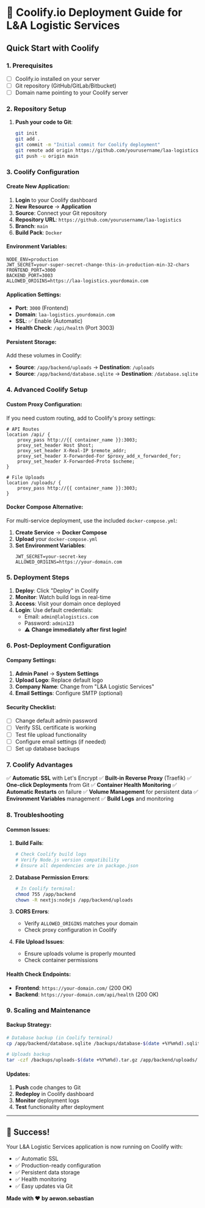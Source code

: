 # 🚀 Coolify.io Deployment Guide for L&A Logistic Services

## Quick Start with Coolify

### 1. Prerequisites
- [ ] Coolify.io installed on your server
- [ ] Git repository (GitHub/GitLab/Bitbucket) 
- [ ] Domain name pointing to your Coolify server

### 2. Repository Setup

1. **Push your code to Git**:
   ```bash
   git init
   git add .
   git commit -m "Initial commit for Coolify deployment"
   git remote add origin https://github.com/yourusername/laa-logistics.git
   git push -u origin main
   ```

### 3. Coolify Configuration

#### Create New Application:
1. **Login** to your Coolify dashboard
2. **New Resource** → **Application**
3. **Source**: Connect your Git repository
4. **Repository URL**: `https://github.com/yourusername/laa-logistics`
5. **Branch**: `main`
6. **Build Pack**: `Docker`

#### Environment Variables:
```env
NODE_ENV=production
JWT_SECRET=your-super-secret-change-this-in-production-min-32-chars
FRONTEND_PORT=3000
BACKEND_PORT=3003
ALLOWED_ORIGINS=https://laa-logistics.yourdomain.com
```

#### Application Settings:
- **Port**: `3000` (Frontend)
- **Domain**: `laa-logistics.yourdomain.com`
- **SSL**: ✅ Enable (Automatic)
- **Health Check**: `/api/health` (Port 3003)

#### Persistent Storage:
Add these volumes in Coolify:
- **Source**: `/app/backend/uploads` → **Destination**: `/uploads`
- **Source**: `/app/backend/database.sqlite` → **Destination**: `/database.sqlite`

### 4. Advanced Coolify Setup

#### Custom Proxy Configuration:
If you need custom routing, add to Coolify's proxy settings:
```nginx
# API Routes
location /api/ {
    proxy_pass http://{{ container_name }}:3003;
    proxy_set_header Host $host;
    proxy_set_header X-Real-IP $remote_addr;
    proxy_set_header X-Forwarded-For $proxy_add_x_forwarded_for;
    proxy_set_header X-Forwarded-Proto $scheme;
}

# File Uploads
location /uploads/ {
    proxy_pass http://{{ container_name }}:3003;
}
```

#### Docker Compose Alternative:
For multi-service deployment, use the included `docker-compose.yml`:

1. **Create Service** → **Docker Compose**
2. **Upload** your `docker-compose.yml`
3. **Set Environment Variables**:
   ```env
   JWT_SECRET=your-secret-key
   ALLOWED_ORIGINS=https://your-domain.com
   ```

### 5. Deployment Steps

1. **Deploy**: Click "Deploy" in Coolify
2. **Monitor**: Watch build logs in real-time
3. **Access**: Visit your domain once deployed
4. **Login**: Use default credentials:
   - Email: `admin@lalogistics.com`
   - Password: `admin123`
   - ⚠️ **Change immediately after first login!**

### 6. Post-Deployment Configuration

#### Company Settings:
1. **Admin Panel** → **System Settings**
2. **Upload Logo**: Replace default logo
3. **Company Name**: Change from "L&A Logistic Services"
4. **Email Settings**: Configure SMTP (optional)

#### Security Checklist:
- [ ] Change default admin password
- [ ] Verify SSL certificate is working
- [ ] Test file upload functionality
- [ ] Configure email settings (if needed)
- [ ] Set up database backups

### 7. Coolify Advantages

✅ **Automatic SSL** with Let's Encrypt
✅ **Built-in Reverse Proxy** (Traefik)
✅ **One-click Deployments** from Git
✅ **Container Health Monitoring**
✅ **Automatic Restarts** on failure
✅ **Volume Management** for persistent data
✅ **Environment Variables** management
✅ **Build Logs** and monitoring

### 8. Troubleshooting

#### Common Issues:

1. **Build Fails**:
   ```bash
   # Check Coolify build logs
   # Verify Node.js version compatibility
   # Ensure all dependencies are in package.json
   ```

2. **Database Permission Errors**:
   ```bash
   # In Coolify terminal:
   chmod 755 /app/backend
   chown -R nextjs:nodejs /app/backend/uploads
   ```

3. **CORS Errors**:
   - Verify `ALLOWED_ORIGINS` matches your domain
   - Check proxy configuration in Coolify

4. **File Upload Issues**:
   - Ensure uploads volume is properly mounted
   - Check container permissions

#### Health Check Endpoints:
- **Frontend**: `https://your-domain.com/` (200 OK)
- **Backend**: `https://your-domain.com/api/health` (200 OK)

### 9. Scaling and Maintenance

#### Backup Strategy:
```bash
# Database backup (in Coolify terminal)
cp /app/backend/database.sqlite /backups/database-$(date +%Y%m%d).sqlite

# Uploads backup
tar -czf /backups/uploads-$(date +%Y%m%d).tar.gz /app/backend/uploads/
```

#### Updates:
1. **Push** code changes to Git
2. **Redeploy** in Coolify dashboard
3. **Monitor** deployment logs
4. **Test** functionality after deployment

---

## 🎉 Success!

Your L&A Logistic Services application is now running on Coolify with:
- ✅ Automatic SSL
- ✅ Production-ready configuration
- ✅ Persistent data storage
- ✅ Health monitoring
- ✅ Easy updates via Git

**Made with ❤️ by aewon.sebastian**
